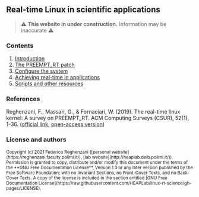 ## Real-time Linux in scientific applications

> :warning: **This website in under construction.** Information may be inaccurate :warning:



### Contents
1. [Introduction](./introduction)
2. [The PREEMPT_RT patch](./introduction)
3. [Configure the system](./configure-system)
4. [Achieving real-time in applications](./configure-apps)
5. [Scripts and other resources](./resources)

### References
Reghenzani, F., Massari, G., & Fornaciari, W. (2019). The real-time linux kernel: A survey on
PREEMPT_RT. ACM Computing Surveys (CSUR), 52(1), 1-36.
([official link](https://dl.acm.org/doi/abs/10.1145/3297714),
[open-access version](https://re.public.polimi.it/handle/11311/1076057#.YB0SlnWYWV4))


### License and authors
<small>
Copyright (c) 2021 Federico Reghenzani ([personal website](https://reghenzani.faculty.polimi.it/), [lab website](http://heaplab.deib.polimi.it/)).
Permission is granted to copy, distribute and/or modify this document under the terms of the **GNU
Free Documentation License**, Version 1.3 or any later version published by the Free Software
Foundation; with no Invariant Sections, no Front-Cover Texts, and no Back-Cover Texts. A copy of the
license is included in the section entitled [GNU Free Documentation License](https://raw.githubusercontent.com/HEAPLab/linux-rt-science/gh-pages/LICENSE).
</small>
